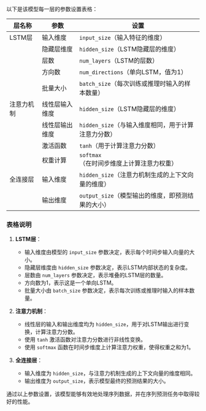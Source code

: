 以下是该模型每一层的参数设置表格：

| 层名称       | 参数                     | 设置                                                                 |
|--------------|--------------------------|----------------------------------------------------------------------|
| LSTM层       | 输入维度                 | `input_size`（输入特征的维度）                                       |
|              | 隐藏层维度               | `hidden_size`（LSTM隐藏层的维度）                                    |
|              | 层数                     | `num_layers`（LSTM的层数）                                           |
|              | 方向数                   | `num_directions`（单向LSTM，值为1）                                  |
|              | 批量大小                 | `batch_size`（每次训练或推理时输入的样本数量）                       |
| 注意力机制   | 线性层输入维度           | `hidden_size`（LSTM隐藏层的维度）                                    |
|              | 线性层输出维度           | `hidden_size`（与输入维度相同，用于计算注意力分数）                   |
|              | 激活函数                 | `tanh`（用于计算注意力分数）                                         |
|              | 权重计算                 | `softmax`（在时间步维度上计算注意力权重）                            |
| 全连接层     | 输入维度                 | `hidden_size`（注意力机制生成的上下文向量的维度）                    |
|              | 输出维度                 | `output_size`（模型输出的维度，即预测结果的大小）                     |

### 表格说明

1. **LSTM层**：
   - 输入维度由模型的 `input_size` 参数决定，表示每个时间步输入向量的大小。
   - 隐藏层维度由 `hidden_size` 参数决定，表示LSTM内部状态的复杂度。
   - 层数由 `num_layers` 参数决定，表示堆叠的LSTM层的数量。
   - 方向数为1，表示这是一个单向LSTM。
   - 批量大小由 `batch_size` 参数决定，表示每次训练或推理时输入的样本数量。

2. **注意力机制**：
   - 线性层的输入和输出维度均为 `hidden_size`，用于对LSTM输出进行变换，计算注意力分数。
   - 使用 `tanh` 激活函数对注意力分数进行非线性变换。
   - 使用 `softmax` 函数在时间步维度上计算注意力权重，使得权重之和为1。

3. **全连接层**：
   - 输入维度为 `hidden_size`，与注意力机制生成的上下文向量的维度相同。
   - 输出维度为 `output_size`，表示模型最终的预测结果的大小。

通过以上参数设置，该模型能够有效地处理序列数据，并在序列预测任务中取得较好的性能。